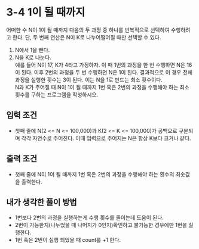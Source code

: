 # 3-4 1이 될 때까지
어떠한 수 N이 1이 될 때까지 다음의 두 과정 중 하나를 반복적으로 선택하여 수행하려고 한다. 단, 두 번째 연산은 N이 K로 나누어떨어질 때만 선택할 수 있다.<br>
1. N에서 1을 뺀다.
2. N을 K로 나눈다.<br>
예를 들어 N이 17, K가 4라고 가정하자. 이 때 1번의 과정을 한 번 수행하면 N은 16이 된다. 이후 2번의 과정을 두 번 수행하면 N은 1이 된다. 결과적으로 이 경우 전체 과정을 실행한 횟수는 3이 된다. 이는 N을 1로 만드는 최소 횟수이다.<br>
N과 K가 주어질 때 N이 1이 될 때까지 1번 혹은 2번의 과정을 수행해야 하는 최소 횟수를 구하는 프로그램을 작성하시오.


## 입력 조건
- 첫째 줄에 N(2 <= N <= 100,000)과 K(2 <= K <= 100,000)가 공백으로 구분되며 각각 자연수로 주어진다. 이때 입력으로 주어지는 N은 항상 K보다 크거나 같다.
## 출력 조건
- 첫째 줄에 N이 1이 될 때까지 1번 혹은 2번의 과정을 수행해야 하는 횟수의 최솟값을 출력한다.

## 내가 생각한 풀이 방법
- 1번보다 2번의 과정을 실행하는게 수행 횟수를 줄이는데 도움이 된다.
- 2번이 가능한지(나누었을 때 나머지가 0인지)확인하고 불가능한 경우에만 1번을 실행한다.
- 1번 혹은 2번이 실행 되었을 때 count를 +1 한다.